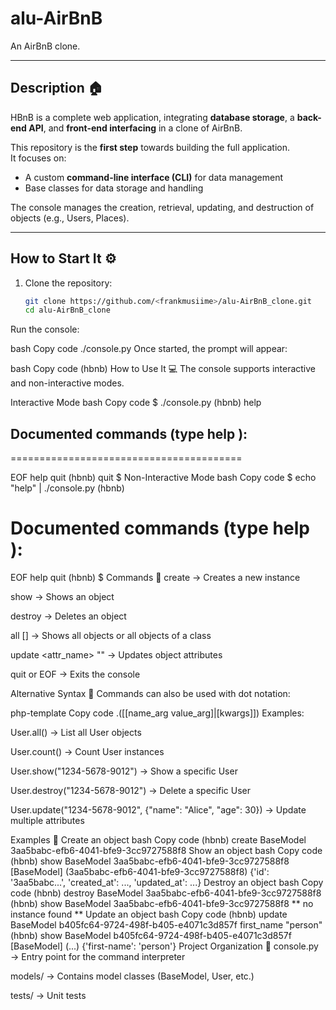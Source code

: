 # alu-AirBnB
An AirBnB clone.

---

## Description 🏠
HBnB is a complete web application, integrating **database storage**, a **back-end API**, and **front-end interfacing** in a clone of AirBnB.  

This repository is the **first step** towards building the full application.  
It focuses on:
- A custom **command-line interface (CLI)** for data management  
- Base classes for data storage and handling  

The console manages the creation, retrieval, updating, and destruction of objects (e.g., Users, Places).

---

## How to Start It ⚙️
1. Clone the repository:
   ```bash
   git clone https://github.com/<frankmusiime>/alu-AirBnB_clone.git
   cd alu-AirBnB_clone
Run the console:

bash
Copy code
./console.py
Once started, the prompt will appear:

bash
Copy code
(hbnb)
How to Use It 💻
The console supports interactive and non-interactive modes.

Interactive Mode
bash
Copy code
$ ./console.py
(hbnb) help

## Documented commands (type help <topic>):
========================================

EOF  help  quit
(hbnb) quit
$
Non-Interactive Mode
bash
Copy code
$ echo "help" | ./console.py
(hbnb)

Documented commands (type help <topic>):
========================================

EOF  help  quit
(hbnb)
$
Commands 📝
create <class> → Creates a new instance

show <class> <id> → Shows an object

destroy <class> <id> → Deletes an object

all [<class>] → Shows all objects or all objects of a class

update <class> <id> <attr_name> "<value>" → Updates object attributes

quit or EOF → Exits the console

Alternative Syntax 🔀
Commands can also be used with dot notation:

php-template
Copy code
<class name>.<command>([<id>[name_arg value_arg]|[kwargs]])
Examples:

User.all() → List all User objects

User.count() → Count User instances

User.show("1234-5678-9012") → Show a specific User

User.destroy("1234-5678-9012") → Delete a specific User

User.update("1234-5678-9012", {"name": "Alice", "age": 30}) → Update multiple attributes

Examples 🚀
Create an object
bash
Copy code
(hbnb) create BaseModel
3aa5babc-efb6-4041-bfe9-3cc9727588f8
Show an object
bash
Copy code
(hbnb) show BaseModel 3aa5babc-efb6-4041-bfe9-3cc9727588f8
[BaseModel] (3aa5babc-efb6-4041-bfe9-3cc9727588f8) {'id': '3aa5babc...', 'created_at': ..., 'updated_at': ...}
Destroy an object
bash
Copy code
(hbnb) destroy BaseModel 3aa5babc-efb6-4041-bfe9-3cc9727588f8
(hbnb) show BaseModel 3aa5babc-efb6-4041-bfe9-3cc9727588f8
** no instance found **
Update an object
bash
Copy code
(hbnb) update BaseModel b405fc64-9724-498f-b405-e4071c3d857f first_name "person"
(hbnb) show BaseModel b405fc64-9724-498f-b405-e4071c3d857f
[BaseModel] (...) {'first-name': 'person'}
Project Organization 📂
console.py → Entry point for the command interpreter

models/ → Contains model classes (BaseModel, User, etc.)

tests/ → Unit tests
